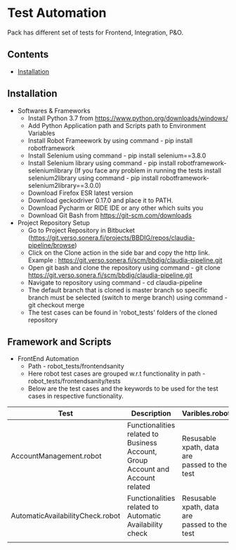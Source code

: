 # Test Automation
     
  Pack has different set of tests for Frontend, Integration, P&O.

## Contents

- [Installation](#installation)

## Installation
- Softwares & Frameworks
    - Install Python 3.7 from https://www.python.org/downloads/windows/
    - Add Python Application path and Scripts path to Environment Variables
    - Install Robot Frameework by using command - pip install robotframework
    - Install Selenium using command - pip install selenium==3.8.0
    - Install Selenium library using command -  pip install robotframework-seleniumlibrary (If you face any problem in running the tests install selenium2library using command - pip install robotframework-selenium2library==3.0.0)
    - Download Firefox ESR latest version
    - Download geckodriver 0.17.0 and place it to PATH.
    - Download Pycharm or RIDE IDE or any other which suits you
    - Download Git Bash from https://git-scm.com/downloads
- Project Repository Setup
    - Go to Project Repository in Bitbucket (https://git.verso.sonera.fi/projects/BBDIG/repos/claudia-pipeline/browse)
    - Click on the Clone action in the side bar and copy the http link. Example : https://git.verso.sonera.fi/scm/bbdig/claudia-pipeline.git
    - Open git bash and clone the repository using command - git clone https://git.verso.sonera.fi/scm/bbdig/claudia-pipeline.git
    - Navigate to repository using command - cd claudia-pipeline
    - The default branch that is cloned is master branch so specific branch must be selected (switch to merge branch) using command - git checkout merge
    - The test cases can be found in 'robot_tests' folders of the cloned repository 

## Framework and Scripts
- FrontEnd Automation
    - Path - robot_tests/frontendsanity
    - Here robot test cases are grouped w.r.t functionality in path - robot_tests/frontendsanity/tests
    - Below are the test cases and the keywords to be used for the test cases in respective functionality.
    

| Test                             | Description                                                                        | Varibles.robot                                   | Login.robot                              | Common.robot                                        | Account.robot                                             | Opportunity.robot |
|----------------------------------|------------------------------------------------------------------------------------|--------------------------------------------------|------------------------------------------|-----------------------------------------------------|-----------------------------------------------------------|-------------------|
| AccountManagement.robot          | Functionalities related to Business Account, <br>Group Account and Account related | Resusable xpath, data are <br>passed to the test | Keywords related to login <br>and logout | Generic keywords used across <br>the tests/keywords | Keywords specific to Account <br>management functionality |                   |
| AutomaticAvailabilityCheck.robot | Functionalities related to Automatic <br>Availability check                        | Resusable xpath, data are <br>passed to the test | Keywords related to login <br>and logout | Generic keywords used across <br>the tests/keywords |                                                           |                   |
|                                  |                                                                                    |                                                  |                                          |                                                     |                                                           |                   |    